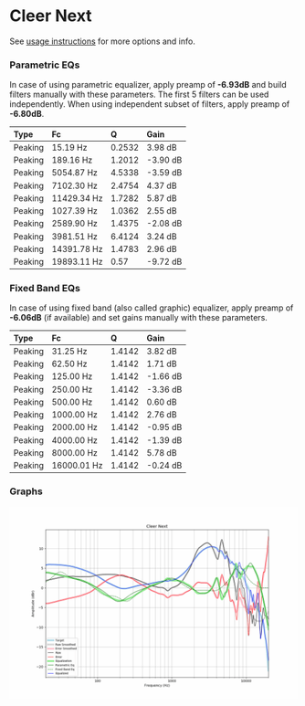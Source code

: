 # Cleer Next
See [usage instructions](https://github.com/jaakkopasanen/AutoEq#usage) for more options and info.

### Parametric EQs
In case of using parametric equalizer, apply preamp of **-6.93dB** and build filters manually
with these parameters. The first 5 filters can be used independently.
When using independent subset of filters, apply preamp of **-6.80dB**.

| Type    | Fc          |      Q | Gain     |
|:--------|:------------|:-------|:---------|
| Peaking | 15.19 Hz    | 0.2532 | 3.98 dB  |
| Peaking | 189.16 Hz   | 1.2012 | -3.90 dB |
| Peaking | 5054.87 Hz  | 4.5338 | -3.59 dB |
| Peaking | 7102.30 Hz  | 2.4754 | 4.37 dB  |
| Peaking | 11429.34 Hz | 1.7282 | 5.87 dB  |
| Peaking | 1027.39 Hz  | 1.0362 | 2.55 dB  |
| Peaking | 2589.90 Hz  | 1.4375 | -2.08 dB |
| Peaking | 3981.51 Hz  | 6.4124 | 3.24 dB  |
| Peaking | 14391.78 Hz | 1.4783 | 2.96 dB  |
| Peaking | 19893.11 Hz | 0.57   | -9.72 dB |

### Fixed Band EQs
In case of using fixed band (also called graphic) equalizer, apply preamp of **-6.06dB**
(if available) and set gains manually with these parameters.

| Type    | Fc          |      Q | Gain     |
|:--------|:------------|:-------|:---------|
| Peaking | 31.25 Hz    | 1.4142 | 3.82 dB  |
| Peaking | 62.50 Hz    | 1.4142 | 1.71 dB  |
| Peaking | 125.00 Hz   | 1.4142 | -1.66 dB |
| Peaking | 250.00 Hz   | 1.4142 | -3.36 dB |
| Peaking | 500.00 Hz   | 1.4142 | 0.60 dB  |
| Peaking | 1000.00 Hz  | 1.4142 | 2.76 dB  |
| Peaking | 2000.00 Hz  | 1.4142 | -0.95 dB |
| Peaking | 4000.00 Hz  | 1.4142 | -1.39 dB |
| Peaking | 8000.00 Hz  | 1.4142 | 5.78 dB  |
| Peaking | 16000.01 Hz | 1.4142 | -0.24 dB |

### Graphs
![](./Cleer%20Next.png)
